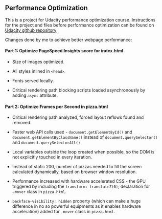 ## Performance Optimization

This is a project for Udacity performance optimization course. Instructions for the project and files before performance optimization can be found on [Udacity github repository](https://github.com/udacity/frontend-nanodegree-mobile-portfolio) 

Changes done by me to achieve better webpage performance:

#### Part 1: Optimize PageSpeed Insights score for index.html

* Size of images optimized.

* All styles inlined in `<head>`.

* Fonts served locally.

* Critical rendering path blocking scripts loaded asynchronously by adding `async` attribute.

#### Part 2: Optimize Frames per Second in pizza.html

* Critical rendering path analyzed, forced layout reflows found and removed.

* Faster web API calls used - `document.getElementById()` and `document.getElementByClassName()` instead of `document.querySelector()` and `document.querySelectorAll()`

* Local variables outside the loop created when possible, so the DOM is not explicitly touched in every iteration.

* Instead of static 200, number of pizzas needed to fill the screen calculated dynamically, based on browser window resolution.
     
* Performance increased with hardware accelerated CSS - the GPU triggered by including the `transform: translateZ(0)`; declaration for `.mover` class in `pizza.html`. 

* `backface-visibility: hidden` property (which can make a huge difference in no so powerful equipments as it enables hardware acceleration) added for `.mover` class in `pizza.html`.

